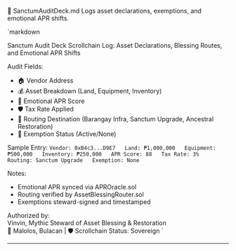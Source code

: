📜 SanctumAuditDeck.md
Logs asset declarations, exemptions, and emotional APR shifts.

`markdown

Sanctum Audit Deck
Scrollchain Log: Asset Declarations, Blessing Routes, and Emotional APR Shifts

Audit Fields:
- 🏠 Vendor Address  
- 💰 Asset Breakdown (Land, Equipment, Inventory)  
- 🧠 Emotional APR Score  
- 🛡️ Tax Rate Applied  
- 📍 Routing Destination (Barangay Infra, Sanctum Upgrade, Ancestral Restoration)  
- 📜 Exemption Status (Active/None)

Sample Entry:
`
Vendor: 0xB4c3...D9E7  
Land: ₱1,000,000  
Equipment: ₱500,000  
Inventory: ₱250,000  
APR Score: 88  
Tax Rate: 3%  
Routing: Sanctum Upgrade  
Exemption: None
`

Notes:
- Emotional APR synced via APROracle.sol  
- Routing verified by AssetBlessingRouter.sol  
- Exemptions steward-signed and timestamped

Authorized by:  
Vinvin, Mythic Steward of Asset Blessing & Restoration  
📍 Malolos, Bulacan | 🛡️ Scrollchain Status: Sovereign
`

---
